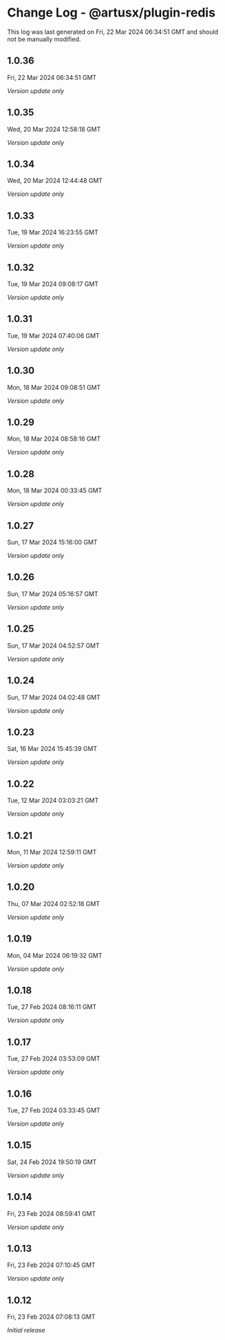 # Change Log - @artusx/plugin-redis

This log was last generated on Fri, 22 Mar 2024 06:34:51 GMT and should not be manually modified.

## 1.0.36
Fri, 22 Mar 2024 06:34:51 GMT

_Version update only_

## 1.0.35
Wed, 20 Mar 2024 12:58:18 GMT

_Version update only_

## 1.0.34
Wed, 20 Mar 2024 12:44:48 GMT

_Version update only_

## 1.0.33
Tue, 19 Mar 2024 16:23:55 GMT

_Version update only_

## 1.0.32
Tue, 19 Mar 2024 09:08:17 GMT

_Version update only_

## 1.0.31
Tue, 19 Mar 2024 07:40:06 GMT

_Version update only_

## 1.0.30
Mon, 18 Mar 2024 09:08:51 GMT

_Version update only_

## 1.0.29
Mon, 18 Mar 2024 08:58:16 GMT

_Version update only_

## 1.0.28
Mon, 18 Mar 2024 00:33:45 GMT

_Version update only_

## 1.0.27
Sun, 17 Mar 2024 15:16:00 GMT

_Version update only_

## 1.0.26
Sun, 17 Mar 2024 05:16:57 GMT

_Version update only_

## 1.0.25
Sun, 17 Mar 2024 04:52:57 GMT

_Version update only_

## 1.0.24
Sun, 17 Mar 2024 04:02:48 GMT

_Version update only_

## 1.0.23
Sat, 16 Mar 2024 15:45:39 GMT

_Version update only_

## 1.0.22
Tue, 12 Mar 2024 03:03:21 GMT

_Version update only_

## 1.0.21
Mon, 11 Mar 2024 12:59:11 GMT

_Version update only_

## 1.0.20
Thu, 07 Mar 2024 02:52:18 GMT

_Version update only_

## 1.0.19
Mon, 04 Mar 2024 06:19:32 GMT

_Version update only_

## 1.0.18
Tue, 27 Feb 2024 08:16:11 GMT

_Version update only_

## 1.0.17
Tue, 27 Feb 2024 03:53:09 GMT

_Version update only_

## 1.0.16
Tue, 27 Feb 2024 03:33:45 GMT

_Version update only_

## 1.0.15
Sat, 24 Feb 2024 19:50:19 GMT

_Version update only_

## 1.0.14
Fri, 23 Feb 2024 08:59:41 GMT

_Version update only_

## 1.0.13
Fri, 23 Feb 2024 07:10:45 GMT

_Version update only_

## 1.0.12
Fri, 23 Feb 2024 07:08:13 GMT

_Initial release_

